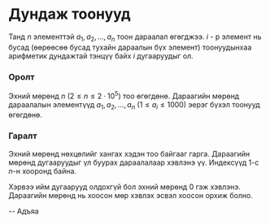 Дундаж тоонууд
==============
Танд $n$ элементтэй $a_1, a_2, ... , a_n$ тоон дараалал өгөгджээ. $i$ - р
элемент нь бусад (өөрөөсөө бусад тухайн дараалын бүх элемент) тоонуудынхаа
арифметик дундажтай тэнцүү байх $i$ дугааруудыг ол.


### Оролт
Эхний мөрөнд $n$ ($2 ≤ n ≤ 2·10^5$) тоо өгөгдөнө. Дараагийн мөрөнд дараалалын
элементүүд $a_1, a_2, ... , a_n$ ($1 ≤ a_i ≤ 1000$) эерэг бүхэл тоонууд
өгөгдөнө.


### Гаралт
Эхний мөрөнд нөхцөлийг хангах хэдэн тоо байгааг гарга. Дараагийн мөрөнд
дугааруудыг үл буурах дараалалаар хэвлэнэ үү. Индексүүд $1$-с $n$-н хооронд
байна.

Хэрвээ ийм дугаарууд олдохгүй бол эхний мөрөнд $0$ гэж хэвлэнэ. Дараагийн мөрөнд
нь хоосон мөр хэвлэх эсвэл хоосон орхиж болно.

-- Адъяа

